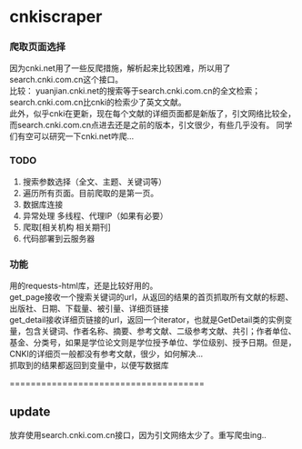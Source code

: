 # cnkiscraper
### 爬取页面选择
因为cnki.net用了一些反爬措施，解析起来比较困难，所以用了search.cnki.com.cn这个接口。  
比较： yuanjian.cnki.net的搜索等于search.cnki.com.cn的全文检索；search.cnki.com.cn比cnki的检索少了英文文献。  
此外，似乎cnki在更新，现在每个文献的详细页面都是新版了，引文网络比较全，而search.cnki.com.cn点进去还是之前的版本，引文很少，有些几乎没有。
同学们有空可以研究一下cnki.net咋爬...
### TODO
1. 搜索参数选择（全文、主题、关键词等）   
2. 遍历所有页面。目前爬取的是第一页。  
3. 数据库连接    
4. 异常处理 多线程、代理IP（如果有必要）    
5. 爬取[相关机构 相关期刊]   
6. 代码部署到云服务器   
### 功能
用的requests-html库，还是比较好用的。   
get_page接收一个搜索关键词的url，从返回的结果的首页抓取所有文献的标题、出版社、日期、下载量、被引量、详细页链接  
get_detail接收详细页链接的url，返回一个iterator，也就是GetDetail类的实例变量，包含关键词、作者名称、摘要、参考文献、二级参考文献、共引；作者单位、基金、分类号，如果是学位论文则是学位授予单位、学位级别、授予日期。但是，CNKI的详细页一般都没有参考文献，很少，如何解决...   
抓取到的结果都返回到变量中，以便写数据库  

=====================================

## update
放弃使用search.cnki.com.cn接口，因为引文网络太少了。重写爬虫ing..

